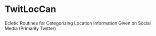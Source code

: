 # TwitLocCan
Ecletic Routines for Categorizing Location Information Given on Social Media (Primarily Twitter)
